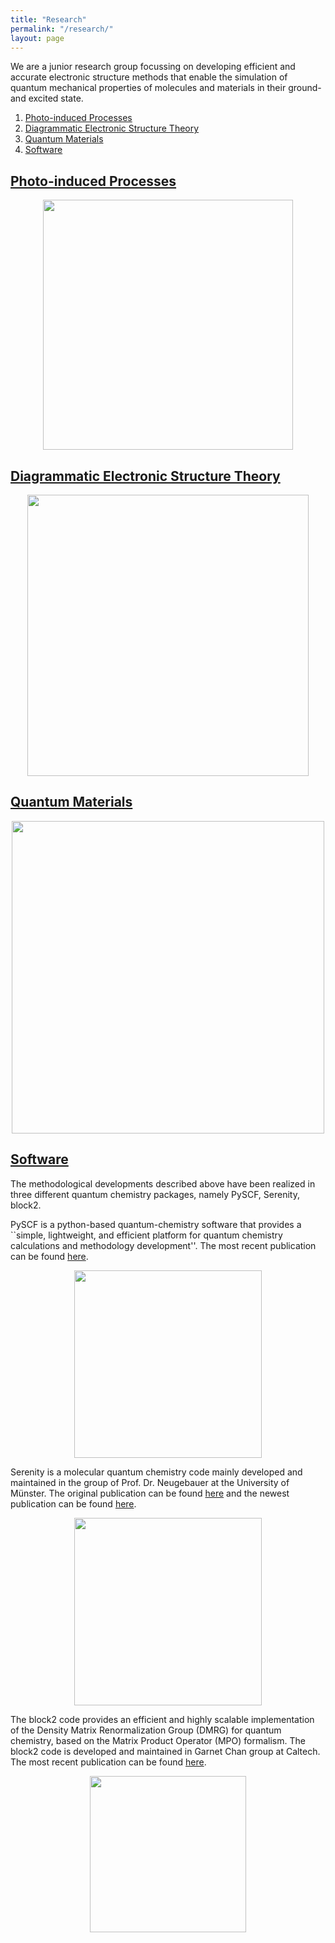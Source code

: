 ```yaml
---
title: "Research"
permalink: "/research/"
layout: page
---
```


We are a junior research group focussing on developing efficient and accurate electronic structure methods that enable the simulation of quantum mechanical properties of molecules and materials in their ground- and excited state.


1. [Photo-induced Processes](#1)
2. [Diagrammatic Electronic Structure Theory](#2)
3. [Quantum Materials](#3)
4. [Software](#4)


## [Photo-induced Processes](https://doi.org/10.1021/acs.jpclett.1c04023) <a name="1"></a>

<p align="center">
<img src="https://buralin.github.io/johanneswebsite/Pictures/Research/sTDDFT.png" width="400">
</p>

## [Diagrammatic Electronic Structure Theory](https://pubs.acs.org/doi/abs/10.1021/acs.jpclett.5c00046) <a name="2"></a>

<p align="center">
<img src="https://buralin.github.io/johanneswebsite/Pictures/Research/HedinGW.png" width="450">
</p>


## [Quantum Materials](https://www.nature.com/articles/s41467-025-56883-x) <a name="3"></a>

<p align="center">
<img src="https://buralin.github.io/johanneswebsite/Pictures/Research/cuprates.png" width="500">
</p>

## [Software](https://github.com/qcserenity/serenity) <a name="4"></a>

The methodological developments described above have been realized in three different quantum chemistry packages, namely PySCF, Serenity, block2.

PySCF is a python-based quantum-chemistry software that provides a ``simple, lightweight, and efficient platform for quantum chemistry calculations and methodology development''. The most recent publication can be found [here](https://aip.scitation.org/doi/full/10.1063/5.0006074).

<p align="center">
<img src="https://buralin.github.io/johanneswebsite/Pictures/Research/pyscf-logo.png" width="300">
</p>


Serenity is a molecular quantum chemistry code mainly developed and maintained in the group of Prof. Dr. Neugebauer at the University of Münster.
The original publication can be found [here](https://onlinelibrary.wiley.com/doi/abs/10.1002/jcc.25162?casa_token=bvtyMCoN580AAAAA:wbmKGpRiCC3UgCR4NPWpKcOZ3vq9E_TivPaJaI6vtuQVGqQKHF4nn-8mM7iipu_z1xgNeTG86oyxXgI) and the newest publication can be found [here](https://wires.onlinelibrary.wiley.com/doi/full/10.1002/wcms.1647).

<p align="center">
<img src="https://buralin.github.io/johanneswebsite/Pictures/Research/SerenityLogo.png" width="300">
</p>


The block2 code provides an efficient and highly scalable implementation of the Density Matrix Renormalization Group (DMRG) for quantum chemistry, based on the Matrix Product Operator (MPO) formalism. The block2 code is developed and maintained in Garnet Chan group at Caltech. The most recent publication can be found [here](https://doi.org/10.1063/5.0180424). 

<p align="center">
<img src="https://buralin.github.io/johanneswebsite/Pictures/Research/block2-logo.png" width="250">
</p>
